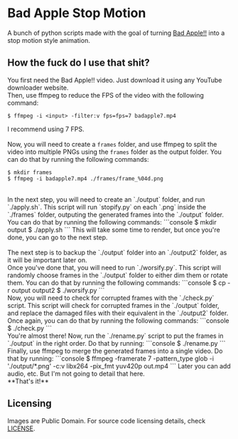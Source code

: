 # Bad Apple Stop Motion

A bunch of python scripts made with the goal of turning [Bad Apple!!](https://www.youtube.com/watch?v=FtutLA63Cp8) into a stop motion style animation.

## How the fuck do I use that shit?

You first need the Bad Apple!! video. Just download it using any YouTube downloader website. <br>
Then, use ffmpeg to reduce the FPS of the video with the following command:
```console
$ ffmpeg -i <input> -filter:v fps=fps=7 badapple7.mp4
```
I recommend using 7 FPS. <br>
<br>
Now, you will need to create a `frames` folder, and use ffmpeg to split the video into multiple PNGs using the `frames` folder as the output folder. You can do that by running the following commands:
```command
$ mkdir frames
$ ffmpeg -i badapple7.mp4 ./frames/frame_%04d.png
```
<br>
In the next step, you will need to create an `./output` folder, and run `./apply.sh`. This script will run `stopify.py` on each `.png` inside the `./frames` folder, outputing the generated frames into the `./output` folder. You can do that by running the following commands:
```console
$ mkdir output
$ ./apply.sh
```
This will take some time to render, but once you're done, you can go to the next step. <br>
<br>
The next step is to backup the `./output` folder into an `./output2` folder, as it will be important later on. <br>
Once you've done that, you will need to run `./worsify.py`. This script will randomly choose frames in the `./output` folder to either dim them or rotate them. You can do that by running the following commands:
```console
$ cp -r output output2
$ ./worsify.py
```
<br>
Now, you will need to check for corrupted frames with the `./check.py` script. This script will check for corrupted frames in the `./output` folder, and replace the damaged files with their equivalent in the `./output2` folder. Once again, you can do that by running the following commands:
```console
$ ./check.py
```
<br>
You're almost there! Now, run the `./rename.py` script to put the frames in `./output` in the right order. Do that by running:
```console
$ ./rename.py
```
Finally, use ffmpeg to merge the generated frames into a single video. Do that by running:
```console
$ ffmpeg -framerate 7 -pattern_type glob -i './output/*.png' -c:v libx264 -pix_fmt yuv420p out.mp4
```
Later you can add audio, etc. But I'm not going to detail that here. <br>
**That's it!**

## Licensing

Images are Public Domain. For source code licensing details, check [LICENSE](./LICENSE).
